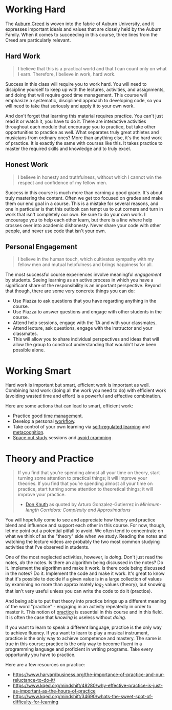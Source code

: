 # Working Hard

The [Auburn Creed](http://www.auburn.edu/main/welcome/creed.php) is woven into
the fabric of Auburn University, and it expresses important ideals and values
that are closely held by the Auburn Family. When it comes to succeeding in
this course, three lines from the Creed are particularly relevant.

## Hard Work

> I believe that this is a practical world and that I can count only on what I
earn. Therefore, I believe in work, hard work. 

Success in this class will require you to work hard. You will need to
discipline yourself to keep up with the lectures, activities, and assignments,
and doing that will require good time management. This course will emphasize a
systematic, disciplined approach to developing code, so you will need to take
that seriously and apply it to your own work.

And don't forget that learning this material requires practice. You can't just
read it or watch it, you have to do it. There are interactive activities
throughout each module that encourage you to practice, but take other
opportunities to practice as well. What separates truly great athletes and
musicians from ordinary ones? More than anything else, it's the hard work of
practice. It is exactly the same with courses like this. It takes practice to
master the required skills and knowledge and to truly excel.

## Honest Work

> I believe in honesty and truthfulness, without which I cannot win the
respect and confidence of my fellow men. 

Success in this course is much more than earning a good grade. It's about
truly mastering the content. Often we get too focused on grades and make them
our end goal in a course. This is a mistake for several reasons, and one in
particular is that this outlook can tempt us to cut corners and turn in work
that isn't completely our own. Be sure to do your own work. I encourage you to
help each other learn, but there is a line where help crosses over into
academic dishonesty. Never share your code with other people, and never use
code that isn't your own.

## Personal Engagement

> I believe in the human touch, which cultivates sympathy with my fellow men
and mutual helpfulness and brings happiness for all. 

The most successful course experiences involve meaningful *engagement* by 
students. Seeing learning as an active process in which you have a significant
share of the responsibility is an important perspective. Beyond that though,
there are some very concrete things you can do:

- Use Piazza to ask questions that you have regarding anything in the course.
- Use Piazza to answer questions and engage with other students in the course.
- Attend help sessions, engage with the TA and with your classmates.
- Attend lecture, ask questions, engage with the instructor and your classmates.
- This will allow you to share individual perspectives and ideas that will allow the group to construct understanding that wouldn't have been possible alone.


# Working Smart

Hard work is important but smart, efficient work is important as well.
Combining hard work (doing all the work you need to do) with efficient work
(avoiding  wasted time and effort) is a powerful and effective combination.

Here are some actions that can lead to smart, efficient work:

- Practice good [time management](https://en.wikipedia.org/wiki/Time_management).
- Develop a personal [workflow](https://en.wikipedia.org/wiki/Workflow).
- Take control of your own learning via [self-regulated learning](https://en.wikipedia.org/wiki/Self-regulated_learning) and [metacognition](https://en.wikipedia.org/wiki/Metacognition).
- [Space out study](https://en.wikipedia.org/wiki/Spacing_effect) sessions and [avoid cramming](https://www.bbc.com/future/article/20140917-the-worst-way-to-learn).


# Theory and Practice

> If you find that you’re spending almost all your time on theory, start turning some attention to practical things; it will improve your theories. If you find that you’re spending almost all your time on practice, start turning some attention to theoretical things; it will improve your practice.
>
> - [Don Knuth](https://en.wikipedia.org/wiki/Donald_Knuth) as quoted by Arturo Gonzalez-Gutierrez in *Minimum-length Corridors: Complexity and Approximations* 

You will hopefully come to see and appreciate how theory and practice blend
and influence and support each other in this course. For now, though, let me
point out a potential pitfall to avoid. We often tend to concentrate on what
we think of as the "theory" side when we study. Reading the notes and watching
the lecture videos are probably the two most common studying activities that
I've observed in students. 

One of the most neglected activities, however, is *doing*. Don't just read the
notes, *do* the notes. Is there an algorithm being discussed in the notes? Do
it. Implement the algorithm and make it work. Is there code being discussed in
the notes? Do it. Implement the code and make it work. It's great to know that
it's possible to decide if a given value is in a large collection of values by
examining no more than approximately *log*<sub>2</sub> values (theory),
but knowing that isn't very useful unless you can write the code to do it
(practice).

And being able to put that theory into practice brings up a different meaning
of the word "practice" - engaging in an activity repeatedly in order to master
it. This notion of
[practice](https://en.wikipedia.org/wiki/Practice_(learning_method))  
is essential in this course and in this field. It is often the case that
*knowing* is useless without *doing*. 

If you want to learn to speak a different language, practice is the only way
to achieve fluency. If you want to learn to play a musical instrument,
practice is the only way to achieve competence and mastery. The same is true
in this course; practice is the only way to become fluent in a programming
language and proficient in writing programs. Take every opportunity you have
to practice.

Here are a few resources on practice:

- <https://www.harvardbusiness.org/the-importance-of-practice-and-our-reluctance-to-do-it/>
- <https://www.kqed.org/mindshift/48280/why-effective-practice-is-just-as-important-as-the-hours-of-practice>
- <https://www.kqed.org/mindshift/34690/whats-the-sweet-spot-of-difficulty-for-learning>
<!-- - https://www.apa.org/education/k12/practice-acquisition -->
